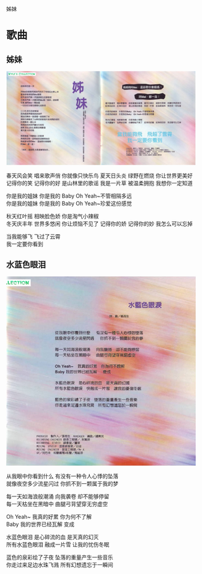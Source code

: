 姊妹

# 歌曲

## 姊妹

![姊妹](../../image/%E4%B8%93%E8%BE%91/1996-12-13_%E5%A7%8A%E5%A6%B9/%E5%A7%8A%E5%A6%B9.jpg)

春天风会笑 唱来歌声俏 你就像只快乐鸟 夏天日头炎 绿野在燃烧 你让世界更美好<br>
记得你的笑 记得你的好 是山林里的歌谣 我是一片草 被温柔拥抱 我想你一定知道

你是我的姐妹 你是我的 Baby Oh Yeah~不管相隔多远<br>
你是我的姐妹 你是我的 Baby Oh Yeah~珍爱这份感觉

秋天红叶摇 相映脸色娇 你是淘气小辣椒<br>
冬天庆丰年 世界多悠闲 你让烦恼不见了 记得你的娇 记得你的妙 我怎么可以忘掉

当我能够飞 飞过了云霄<br>
我一定要你看到

## 水蓝色眼泪

![水蓝色眼泪](../../image/%E4%B8%93%E8%BE%91/1996-12-13_%E5%A7%8A%E5%A6%B9/%E6%B0%B4%E8%93%9D%E8%89%B2%E7%9C%BC%E6%B3%AA.jpg)

从我眼中你看到什么 有没有一种令人心悸的坠落<br>
就像夜空多少流星闪过 你抓不到一颗属于我的梦

每一天如海浪般潮涌 向我袭卷 却不能够停留<br>
每一天枯坐在黑暗中 曲腿弓背望穿无穷虚空

Oh Yeah~ 我真的好累 你为何不了解<br>
Baby 我的世界已经瓦解 变成

水蓝色眼泪 是心碎流的血 是天真的幻灭<br>
所有水蓝色眼泪 融成一片雪 让我的忧伤冬眠

蓝色的泉彩绘了子夜 坠落的重量产生一些音乐<br>
你走过来足边水珠飞溅 所有幻想遗忘于一瞬间

